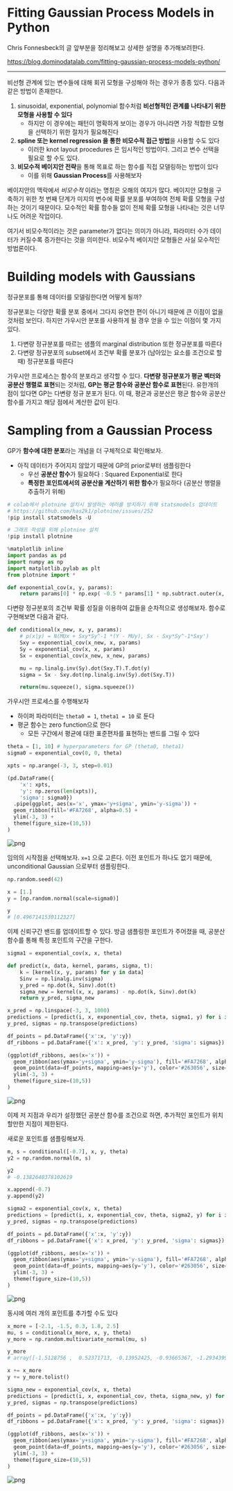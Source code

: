 
# Fitting Gaussian Process Models in Python

Chris Fonnesbeck의 글 앞부분을 정리해보고 상세한 설명을 추가해보려한다.

<https://blog.dominodatalab.com/fitting-gaussian-process-models-python/>

---

비선형 관계에 있는 변수들에 대해 회귀 모형을 구성해야 하는 경우가 종종 있다. 다음과 같은 방법이 존재한다.

1. sinusoidal, exponential, polynomial 함수처럼 **비선형적인 관계를 나타내기 위한 모형을 사용할 수 있다**
    - 하지만 이 경우에는 패턴이 명확하게 보이는 경우가 아니라면 가장 적합한 모형을 선택하기 위한 절차가 필요해진다
2. **spline 또는 kernel regression 을 통한 비모수적 접근 방법**을 사용할 수도 있다
    - 이러한 knot layout procedures 은 임시적인 방법이다. 그리고 변수 선택을 필요로 할 수도 있다.
3. **비모수적 베이지안 전략**을 통해 목표로 하는 함수를 직접 모델링하는 방법이 있다
    - 이를 위해 **Gaussian Process**를 사용해보자

베이지안의 맥락에서 *비모수적* 이라는 명칭은 오해의 여지가 많다.
베이지안 모형을 구축하기 위한 첫 번째 단계가 미지의 변수에 확률 분포를 부여하여 전체 확률 모형을 구성하는 것이기 때문이다.
모수적인 확률 함수들 없이 전체 확률 모형을 나타내는 것은 너무나도 어려운 작업이다.

여기서 비모수적이라는 것은 parameter가 없다는 의미가 아니라, 파라미터 수가 데이터가 커질수록 증가한다는 것을 의미한다. 비모수적 베이지안 모형들은 사실 모수적인 방법론이다.

# Building models with Gaussians

정규분포를 통해 데이터를 모델링한다면 어떻게 될까?

정규분포는 다양한 확률 분포 중에서 그다지 유연한 편이 아니기 때문에 큰 이점이 없을 것처럼 보인다. 하지만 가우시안 분포를 사용하게 될 경우 얻을 수 있는 이점이 몇 가지 있다.

1. 다변량 정규분포를 따르는 샘플의 marginal distribution 또한 정규분포를 따른다
2. 다변량 정규분포의 subset에서 조건부 확률 분포가 (남아있는 요소를 조건으로 할 때) 정규분포를 따른다

가우시안 프로세스는 함수의 분포라고 생각할 수 있다. **다변량 정규분포가 평균 벡터와 공분산 행렬로 표현**되는 것처럼, **GP는 평균 함수와 공분산 함수로 표현**된다. 유한개의 점이 있다면 GP는 다변량 정규 분포가 된다. 이 때, 평균과 공분산은 평균 함수와 공분산 함수를 가지고 해당 점에서 계산한 값이 된다.

# Sampling from a Gaussian Process

GP가 **함수에 대한 분포**라는 개념을 더 구체적으로 확인해보자.

- 아직 데이터가 주어지지 않았기 때문에 GP의 prior로부터 샘플링한다
    - 우선 **공분산 함수**가 필요하다 : Squared Exponential로 한다
    - **특정한 포인트에서의 공분산을 계산하기 위한 함수**가 필요하다 (공분산 행렬을 추출하기 위해)


```python
# colab에서 plotnine 설치시 발생하는 에러를 방지하기 위해 statsmodels 업데이트
# https://github.com/has2k1/plotnine/issues/252
!pip install statsmodels -U

# 그래프 작성을 위해 plotnine 설치
!pip install plotnine
```

```python
%matplotlib inline
import pandas as pd
import numpy as np
import matplotlib.pylab as plt
from plotnine import *

def exponential_cov(x, y, params):
    return params[0] * np.exp( -0.5 * params[1] * np.subtract.outer(x, y)**2)
```

다변량 정규분포의 조건부 확률 성질을 이용하여 값들을 순차적으로 생성해보자. 함수로 구현해보면 다음과 같다.

```python
def conditional(x_new, x, y, params):
    # p(x|y) = N(MUx + Sxy*Sy^-1 *(Y - MUy), Sx - Sxy*Sy^-1*Sxy')
    Sxy = exponential_cov(x_new, x, params)
    Sy = exponential_cov(x, x, params)
    Sx = exponential_cov(x_new, x_new, params)

    mu = np.linalg.inv(Sy).dot(Sxy.T).T.dot(y)
    sigma = Sx - Sxy.dot(np.linalg.inv(Sy).dot(Sxy.T))

    return(mu.squeeze(), sigma.squeeze())
```

가우시안 프로세스를 수행해보자

- 하이퍼 파라미터는 `theta0 = 1`, `theta1 = 10` 로 둔다
- 평균 함수는 zero function으로 한다
    - 모든 구간에서 평균에 대한 표준편차를 표현하는 밴드를 그릴 수 있다

```python
theta = [1, 10] # hyperparameters for GP (theta0, theta1)
sigma0 = exponential_cov(0, 0, theta)

xpts = np.arange(-3, 3, step=0.01)

(pd.DataFrame({
    'x': xpts,
    'y': np.zeros(len(xpts)),
    'sigma': sigma0})
  .pipe(ggplot, aes(x='x', ymax='y+sigma', ymin='y-sigma')) +
  geom_ribbon(fill='#FA7268', alpha=0.5) +
  ylim(-3, 3) +
  theme(figure_size=(10,5))
)
```

![png](fig/gp_in_python/gp_in_python_01.png)

임의의 시작점을 선택해보자. `x=1` 으로 고른다. 이전 포인트가 하나도 없기 때문에, unconditional Gaussian 으로부터 샘플링한다.

```python
np.random.seed(42)

x = [1.]
y = [np.random.normal(scale=sigma0)]

y
# [0.4967141530112327]
```

이제 신뢰구간 밴드를 업데이트할 수 있다. 방금 샘플링한 포인트가 주어졌을 때, 공분산 함수를 통해 특정 포인트의 구간을 구한다.

```python
sigma1 = exponential_cov(x, x, theta)

def predict(x, data, kernel, params, sigma, t):
    k = [kernel(x, y, params) for y in data]
    Sinv = np.linalg.inv(sigma)
    y_pred = np.dot(k, Sinv).dot(t)
    sigma_new = kernel(x, x, params) - np.dot(k, Sinv).dot(k)
    return y_pred, sigma_new

x_pred = np.linspace(-3, 3, 1000)
predictions = [predict(i, x, exponential_cov, theta, sigma1, y) for i in x_pred]
y_pred, sigmas = np.transpose(predictions)
```

```python
df_points = pd.DataFrame({'x':x, 'y':y})
df_ribbons = pd.DataFrame({'x': x_pred, 'y': y_pred, 'sigma': sigmas})

(ggplot(df_ribbons, aes(x='x')) +
  geom_ribbon(aes(ymax='y+sigma', ymin='y-sigma'), fill='#FA7268', alpha=0.5) +
  geom_point(data=df_points, mapping=aes(y='y'), color='#263056', size=3) +
  ylim(-3, 3) +
  theme(figure_size=(10,5))
)
```

![png](fig/gp_in_python/gp_in_python_02.png)

이제 저 지점과 우리가 설정했던 공분산 함수를 조건으로 하면, 추가적인 포인트가 위치할만한 지점이 제한된다.

새로운 포인트를 샘플링해보자.

```python
m, s = conditional([-0.7], x, y, theta)
y2 = np.random.normal(m, s)

y2
# -0.1382640378102619
```

```python
x.append(-0.7)
y.append(y2)
```

```python
sigma2 = exponential_cov(x, x, theta)
predictions = [predict(i, x, exponential_cov, theta, sigma2, y) for i in x_pred]
y_pred, sigmas = np.transpose(predictions)
```

```python
df_points = pd.DataFrame({'x':x, 'y':y})
df_ribbons = pd.DataFrame({'x': x_pred, 'y': y_pred, 'sigma': sigmas})

(ggplot(df_ribbons, aes(x='x')) +
  geom_ribbon(aes(ymax='y+sigma', ymin='y-sigma'), fill='#FA7268', alpha=0.5) +
  geom_point(data=df_points, mapping=aes(y='y'), color='#263056', size=3) +
  ylim(-3, 3) +
  theme(figure_size=(10,5))
)
```

![png](fig/gp_in_python/gp_in_python_03.png)

동시에 여러 개의 포인트를 추가할 수도 있다

```python
x_more = [-2.1, -1.5, 0.3, 1.8, 2.5]
mu, s = conditional(x_more, x, y, theta)
y_more = np.random.multivariate_normal(mu, s)

y_more
# array([-1.5128756 ,  0.52371713, -0.13952425, -0.93665367, -1.29343995])

x += x_more
y += y_more.tolist()

sigma_new = exponential_cov(x, x, theta)
predictions = [predict(i, x, exponential_cov, theta, sigma_new, y) for i in x_pred]
y_pred, sigmas = np.transpose(predictions)
```

```python
df_points = pd.DataFrame({'x':x, 'y':y})
df_ribbons = pd.DataFrame({'x': x_pred, 'y': y_pred, 'sigma': sigmas})

(ggplot(df_ribbons, aes(x='x')) +
  geom_ribbon(aes(ymax='y+sigma', ymin='y-sigma'), fill='#FA7268', alpha=0.5) +
  geom_point(data=df_points, mapping=aes(y='y'), color='#263056', size=3) +
  ylim(-3, 3) +
  theme(figure_size=(10,5))
)
```

![png](fig/gp_in_python/gp_in_python_04.png)

